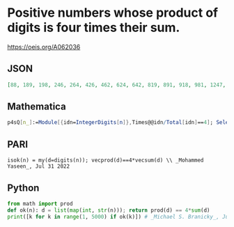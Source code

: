 # Positive numbers whose product of digits is four times their sum\.
https://oeis.org/A062036
## JSON
```JSON
[88, 189, 198, 246, 264, 426, 462, 624, 642, 819, 891, 918, 981, 1247, 1274, 1344, 1427, 1434, 1443, 1472, 1724, 1742, 2147, 2174, 2226, 2262, 2417, 2471, 2622, 2714, 2741, 3144, 3414, 3441, 4127, 4134, 4143, 4172, 4217, 4271, 4314, 4341, 4413, 4431]
```
## Mathematica
```Mathematica
p4sQ[n_]:=Module[{idn=IntegerDigits[n]},Times@@idn/Total[idn]==4]; Select[Range[5000],p4sQ]  (* _Harvey P. Dale_, Apr 26 2011 *)
```
## PARI
```PARI
isok(n) = my(d=digits(n)); vecprod(d)==4*vecsum(d) \\ _Mohammed Yaseen_, Jul 31 2022
```
## Python
```Python
from math import prod
def ok(n): d = list(map(int, str(n))); return prod(d) == 4*sum(d)
print([k for k in range(1, 5000) if ok(k)]) # _Michael S. Branicky_, Jul 31 2022
```
